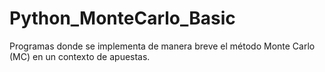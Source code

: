 # Python_MonteCarlo_Basic
Programas donde se implementa de manera breve el método Monte Carlo (MC) en un contexto de apuestas.

